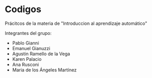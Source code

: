 # Codigos

Prácitcos de la materia de "Introduccion al aprendizaje automático"

Integrantes del grupo:

* Pablo Gianni
* Emanuel Gianuzzi
* Agustin Ramello de la Vega
* Karen Palacio
* Ana Rusconi
* Maria de los Ángeles Martínez
